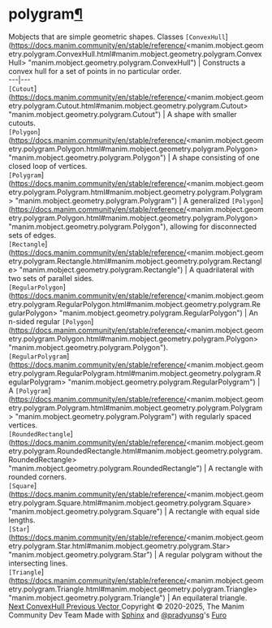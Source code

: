 # polygram[¶](https://docs.manim.community/en/stable/reference/<#module-manim.mobject.geometry.polygram> "Link to this heading")
Mobjects that are simple geometric shapes.
Classes
`[ConvexHull`](https://docs.manim.community/en/stable/reference/<manim.mobject.geometry.polygram.ConvexHull.html#manim.mobject.geometry.polygram.ConvexHull> "manim.mobject.geometry.polygram.ConvexHull") | Constructs a convex hull for a set of points in no particular order.  
---|---  
`[Cutout`](https://docs.manim.community/en/stable/reference/<manim.mobject.geometry.polygram.Cutout.html#manim.mobject.geometry.polygram.Cutout> "manim.mobject.geometry.polygram.Cutout") | A shape with smaller cutouts.  
`[Polygon`](https://docs.manim.community/en/stable/reference/<manim.mobject.geometry.polygram.Polygon.html#manim.mobject.geometry.polygram.Polygon> "manim.mobject.geometry.polygram.Polygon") | A shape consisting of one closed loop of vertices.  
`[Polygram`](https://docs.manim.community/en/stable/reference/<manim.mobject.geometry.polygram.Polygram.html#manim.mobject.geometry.polygram.Polygram> "manim.mobject.geometry.polygram.Polygram") | A generalized `[Polygon`](https://docs.manim.community/en/stable/reference/<manim.mobject.geometry.polygram.Polygon.html#manim.mobject.geometry.polygram.Polygon> "manim.mobject.geometry.polygram.Polygon"), allowing for disconnected sets of edges.  
`[Rectangle`](https://docs.manim.community/en/stable/reference/<manim.mobject.geometry.polygram.Rectangle.html#manim.mobject.geometry.polygram.Rectangle> "manim.mobject.geometry.polygram.Rectangle") | A quadrilateral with two sets of parallel sides.  
`[RegularPolygon`](https://docs.manim.community/en/stable/reference/<manim.mobject.geometry.polygram.RegularPolygon.html#manim.mobject.geometry.polygram.RegularPolygon> "manim.mobject.geometry.polygram.RegularPolygon") | An n-sided regular `[Polygon`](https://docs.manim.community/en/stable/reference/<manim.mobject.geometry.polygram.Polygon.html#manim.mobject.geometry.polygram.Polygon> "manim.mobject.geometry.polygram.Polygon").  
`[RegularPolygram`](https://docs.manim.community/en/stable/reference/<manim.mobject.geometry.polygram.RegularPolygram.html#manim.mobject.geometry.polygram.RegularPolygram> "manim.mobject.geometry.polygram.RegularPolygram") | A `[Polygram`](https://docs.manim.community/en/stable/reference/<manim.mobject.geometry.polygram.Polygram.html#manim.mobject.geometry.polygram.Polygram> "manim.mobject.geometry.polygram.Polygram") with regularly spaced vertices.  
`[RoundedRectangle`](https://docs.manim.community/en/stable/reference/<manim.mobject.geometry.polygram.RoundedRectangle.html#manim.mobject.geometry.polygram.RoundedRectangle> "manim.mobject.geometry.polygram.RoundedRectangle") | A rectangle with rounded corners.  
`[Square`](https://docs.manim.community/en/stable/reference/<manim.mobject.geometry.polygram.Square.html#manim.mobject.geometry.polygram.Square> "manim.mobject.geometry.polygram.Square") | A rectangle with equal side lengths.  
`[Star`](https://docs.manim.community/en/stable/reference/<manim.mobject.geometry.polygram.Star.html#manim.mobject.geometry.polygram.Star> "manim.mobject.geometry.polygram.Star") | A regular polygram without the intersecting lines.  
`[Triangle`](https://docs.manim.community/en/stable/reference/<manim.mobject.geometry.polygram.Triangle.html#manim.mobject.geometry.polygram.Triangle> "manim.mobject.geometry.polygram.Triangle") | An equilateral triangle.  
[ Next ConvexHull ](https://docs.manim.community/en/stable/reference/<manim.mobject.geometry.polygram.ConvexHull.html>) [ Previous Vector ](https://docs.manim.community/en/stable/reference/<manim.mobject.geometry.line.Vector.html>)
Copyright © 2020-2025, The Manim Community Dev Team 
Made with [Sphinx](https://docs.manim.community/en/stable/reference/<https:/www.sphinx-doc.org/>) and [@pradyunsg](https://docs.manim.community/en/stable/reference/<https:/pradyunsg.me>)'s [Furo](https://docs.manim.community/en/stable/reference/<https:/github.com/pradyunsg/furo>)
